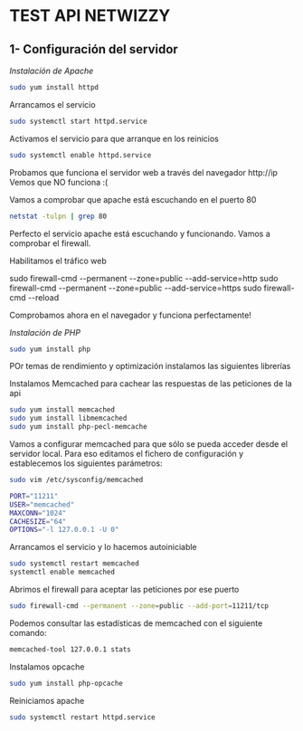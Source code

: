 TEST API NETWIZZY
=================

1- Configuración del servidor
-----------------------------

*Instalación de Apache*

```bash
sudo yum install httpd
```

Arrancamos el servicio
```bash
sudo systemctl start httpd.service
```


Activamos el servicio para que arranque en los reinicios
```bash
sudo systemctl enable httpd.service
``` 

Probamos que funciona el servidor web a través del navegador http://ip
Vemos que NO funciona :(

Vamos a comprobar que apache está escuchando en el puerto 80
```bash
netstat -tulpn | grep 80
```

Perfecto el servicio apache está escuchando y funcionando. Vamos a comprobar el firewall.

Habilitamos el tráfico web

sudo firewall-cmd --permanent --zone=public --add-service=http
sudo firewall-cmd --permanent --zone=public --add-service=https
sudo firewall-cmd --reload

Comprobamos ahora en el navegador y funciona perfectamente!

*Instalación de PHP*

```bash
sudo yum install php
```

POr temas de rendimiento y optimización instalamos las siguientes librerías

Instalamos Memcached para cachear las respuestas de las peticiones de la api

```bash
sudo yum install memcached
sudo yum install libmemcached
sudo yum install php-pecl-memcache
```

Vamos a configurar memcached para que sólo se pueda acceder desde el servidor local. Para eso editamos el fichero de configuración y establecemos los siguientes parámetros:

```bash
sudo vim /etc/sysconfig/memcached

PORT="11211"
USER="memcached"
MAXCONN="1024"
CACHESIZE="64"
OPTIONS="-l 127.0.0.1 -U 0"
```
Arrancamos el servicio y lo hacemos autoiniciable

```bash
sudo systemctl restart memcached
systemctl enable memcached
```
Abrimos el firewall para aceptar las peticiones por ese puerto

```bash
sudo firewall-cmd --permanent --zone=public --add-port=11211/tcp
```

Podemos consultar las estadísticas de memcached con el siguiente comando:

```bash
memcached-tool 127.0.0.1 stats
```
Instalamos opcache

```bash
sudo yum install php-opcache
```

Reiniciamos apache

```bash
sudo systemctl restart httpd.service
```
